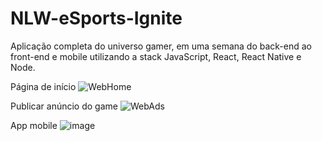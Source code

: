 # NLW-eSports-Ignite
Aplicação completa do universo gamer, em uma semana do back-end ao front-end e mobile utilizando a stack JavaScript, React, React Native e Node.

Página de início 
![WebHome](https://user-images.githubusercontent.com/45787976/190881407-8a7ff74d-508d-4990-89f6-3bce6efd3fd1.png)

Publicar anúncio do game
![WebAds](https://user-images.githubusercontent.com/45787976/190881409-4cac90b6-8aeb-4509-bb78-e634f6ccaf79.png)

App mobile
![image](https://user-images.githubusercontent.com/45787976/190881449-2c70644e-6c36-4dd6-86b9-1be6ed8976e7.png)
